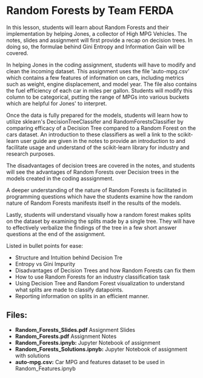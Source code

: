 # Random Forests by Team FERDA
In this lesson, students will learn about Random Forests and their implementation by helping Jones, a collector of High MPG Vehicles. The notes, slides and assignment will first provide a recap on decision trees. In doing so, the formulae behind Gini Entropy and Information Gain will be covered. 

In helping Jones in the coding assignment, students will have to modify and clean the incoming dataset. This assignment uses the file 'auto-mpg.csv' which contains a few features of information on cars, including metrics such as weight, engine displacement, and model year. The file also contains the fuel efficiency of each car in miles per gallon. Students will modify this column to be categorical, putting the range of MPGs into various buckets which are helpful for Jones' to interpret.

Once the data is fully prepared for the models, students will learn how to utilize sklearn's DecisionTreeClassifer and RandomForestsClassifier by comparing efficacy of a Decision Tree compared to a Random Forest on the cars dataset. An introduction to these classifiers as well a link to the scikit-learn user guide are given in the notes to provide an introduction to and facilitate usage and understand of the scikit-learn library for industry and research purposes.

The disadvantages of decision trees are covered in the notes, and students will see the advantages of Random Forests over Decision trees in the models created in the coding asssignment. 

A deeper understanding of the nature of Random Forests is facilitated in programming questions which have the students examine how the random nature of Random Forests manifests itself in the results of the models.

Lastly, students will understand visually how a random forest makes splits on the dataset by examining the splits made by a single tree. They will have to effectively verbalize the findings of the tree in a few short answer questions at the end of the assignment.

Listed in bullet points for ease:
- Structure and Intuition behind Decision Tre
- Entropy vs Gini Impurity
- Disadvantages of Decision Trees and how Random Forests can fix them
- How to use Random Forests for an industry classification task
- Using Decision Tree and Random Forest visualization to understand what splits are made to classify datapoints.
- Reporting information on splits in an efficient manner.

## Files:
- **Random_Forests_Slides.pdf** Assignment Slides
- **Random_Forests.pdf** Assignment Notes
- **Random_Forests.ipnyb:** Jupyter Notebook of assignment
- **Random_Forests_Solutions.ipnyb:** Jupyter Notebook of assignment with solutions
- **auto-mpg.csv:** Car MPG and features dataset to be used in Random_Features.ipnyb

